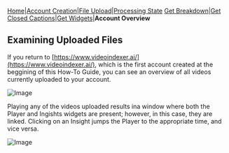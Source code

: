 [Home](https://jaegermeiste.github.io/VideoIndexerHowToGuide/)|[Account Creation](https://jaegermeiste.github.io/VideoIndexerHowToGuide/AccountCreation)|[File Upload](https://jaegermeiste.github.io/VideoIndexerHowToGuide/FileUpload)|[Processing State](https://jaegermeiste.github.io/VideoIndexerHowToGuide/ProcessingState)
[Get Breakdown](https://jaegermeiste.github.io/VideoIndexerHowToGuide/GetBreakdown)|[Get Closed Captions](https://jaegermeiste.github.io/VideoIndexerHowToGuide/GetWebVTT)|[Get Widgets](https://jaegermeiste.github.io/VideoIndexerHowToGuide/GetWidgets)|**Account Overview**

## Examining Uploaded Files

If you return to [https://www.videoindexer.ai/](https://www.videoindexer.ai/), which is the first account created at the beggining of this How-To Guide, you can see an overview of all videos currently uploaded to your account.

![Image](https://jaegermeiste.github.io/VideoIndexerHowToGuide/Assets/AccountOverview/1.PNG)

Playing any of the videos uploaded results ina window where both the Player and Ingishts widgets are present; however, in this case, they are linked. Clicking on an Insight jumps the Player to the appropriate time, and vice versa.

![Image](https://jaegermeiste.github.io/VideoIndexerHowToGuide/Assets/AccountOverview/2.PNG)
